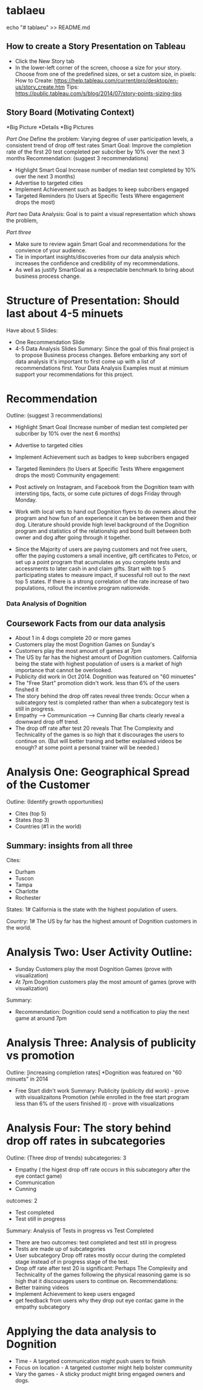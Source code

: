 # tablaeu
echo "# tablaeu" >> README.md
  ## How to create a Story Presentation on Tableau
* Click the New Story tab
* In the lower-left corner of the screen, choose a size for your story. Choose from one of the predefined sizes, or set a custom size, in pixels:
How to Create: https://help.tableau.com/current/pro/desktop/en-us/story_create.htm
Tips: https://public.tableau.com/s/blog/2014/07/story-points-sizing-tips

## Story Board (Motivating Context)
*Big Picture
*Details
*Big Pictures

*Part One* 
Define the problem: Varying degree of user participation levels, a consistent trend of drop off test rates
Smart Goal: Improve the completion rate of the first 20 test completed per subcriber by 10% over the next 3 months
Recommendation: (suggest 3 recommendations)
* Highlight Smart Goal Increase number of median test completed by 10% over the next 3 months)
* Advertise to targeted cities 
* Implement Achievement such as badges to keep subcribers engaged
* Targeted Reminders (to Users at Specific Tests Where engagement drops the most)

*Part two*
Data Analysis: Goal is to paint a visual representation which shows the problem, 

*Part three*
* Make sure to review again Smart Goal and recommendations for the convience of your audience. 
* Tie in important insights/discoveries from our data analysis which increases the confidence and credibility of my recommendations. 
* As well as justify SmartGoal as a respectable benchmark to bring about business process change. 

# Structure of Presentation: Should last about 4-5 minuets
Have about 5 Slides:
* One Recommendation Slide
* 4-5 Data Analysis Slides
Summary:
Since the goal of this final project is to propose Business process changes. Before embarking any sort of 
data analysis  it's important to first come up with a list of recommendations first. 
Your Data Analysis Examples must at mimium support your recommendations for this project. 


# Recommendation 
Outline: (suggest 3 recommendations)
* Highlight Smart Goal (Increase number of median test completed per subcriber by  10% over the next 6 months)
* Advertise to targeted cities 
* Implement Achievement such as badges to keep subcribers engaged
* Targeted Reminders (to Users at Specific Tests Where engagement drops the most)
Community engagement:
* Post actively on Instagram, and Facebook from the Dognition team with intersting tips, facts, or some cute pictures of 
dogs Friday through Monday.

* Work with local vets to hand out Dognition flyers to do owners about the program and how fun of an experience it can be between them
and their dog. Literature should provide high level background of the Dognition program and statistics of the relationship and bond 
built between both owner and dog after going through it together.

* Since the Majority of users are paying customers and not free users, offer the paying customers a small incentive, gift 
certificates to Petco, or set up a point program that acumulates as you complete tests and accessments to later cash in and claim gifts.
Start with top 5 participating states to measure impact, if sucessful roll out to the next top 5 states. If there is a strong 
correlation of the rate increase of two populations, rollout the incentive program nationwide. 


### Data Analysis of Dognition 
## Coursework Facts from our data analysis 
* About 1 in 4 dogs complete 20 or more games 
* Customers play the most Dognition Games on Sunday's
* Customers play the most amount of games at 7pm
* The US by far has the highest amount of Dognition customers. California being the state with highest population of users is a
market of high importance that cannot be overlooked.
* Publicity did work in Oct 2014. Dognition was featured on "60 minuetes"
* The "Free Start" promotion didn't work. less than 6% of the users finshed it
* The story behind the drop off rates reveal three trends: Occur when a subcategory test is completed rather than when a subcategory
test is still in progress.
* Empathy --> Communication --> Cunning Bar charts clearly reveal a downward drop off trend. 
* The drop off rate after test 20 reveals That The Complexity and Technicality of the games is so high that it discourages the users to
continue on. (But will better traning and better explained videos be enough? at some point a personal trainer will be needed.)

# Analysis One: Geographical Spread of the Customer 
Outline: (Identify growth opportunities)
* Cites (top 5)
* States (top 3)
* Countries (#1 in the world)

## Summary: insights from all three
Cites: 
* Durham
* Tuscon
* Tampa
* Charlotte
* Rochester

States: 
1# California is the state with the highest population of users. 

Country: 
1# The US by far has the highest amount of Dognition customers in the world. 

# Analysis Two: User Activity Outline: 
* Sunday Customers play the most Dognition Games (prove with visualization)
* At 7pm Dognition customers play the most amount of games (prove with visualization)

Summary:
* Recommendation: Dognition could send a notification to play the next game at around 7pm

# Analysis Three: Analysis of publicity vs promotion
Outline: [increasing completion rates]
*Dognition was featured on "60 minuets" in 2014
* Free Start didn't work
Summary: 
Publicity (publicity did work) - prove with visualizaitons 
Promotion (while enrolled in the free start program less than 6% of the users finished it) - prove with visualizations

# Analysis Four: The story behind drop off rates in subcategories 
Outline: (Three drop of trends)
subcategories: 3
* Empathy ( the higest drop off rate occurs in this subcategory after the eye contact game)
* Communication
* Cunning

outcomes: 2
* Test completed
* Test still in progress

Summary: Analysis of Tests in progress vs Test Completed
* There are two outcomes: test completed and test stil in progress 
* Tests are made up of subcategories
* User subcategory Drop off rates mostly occur during the completed stage instead of in progress stage of the test.
* Drop off rate after test 20 is significant: Perhaps The Complexity and Technicality of the games following the physical reasoning game is so 
high that it discourages users to continue on.
Recommendations:
* Better training videos
* Implement Achievement to keep users engaged
* get feedback from users why they drop out eye contac game in the empathy subcategory

# Applying the data analysis to Dognition
* Time - A targeted communication might push users to finish
* Focus on location - A targeted customer might help bolster community
* Vary the games - A sticky product might bring engaged owners and dogs.              
